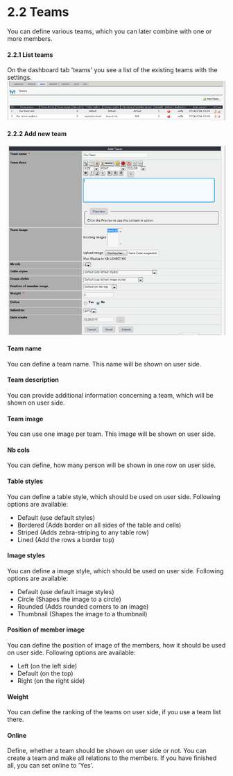 # 2.2 Teams

You can define various teams, which you can later combine with one or more members.

#### 2.2.1 List teams
On the dashboard tab 'teams' you see a list of the existing teams with the settings.
![](../assets/2admin_teams_list.png)

#### 2.2.2 Add new team
![](../assets/2admin_teams_add.png)

#### Team name
You can define a team name. This name will be shown on user side.

#### Team description
You can provide additional information concerning a team, which will be shown on user side.

#### Team image
You can use one image per team. This image will be shown on user side.

#### Nb cols
You can define, how many person will be shown in one row on user side.

#### Table styles
You can define a table style, which should be used on user side.
Following options are available:
* Default (use default styles)
* Bordered (Adds border on all sides of the table and cells)
* Striped (Adds zebra-striping to any table row)
* Lined (Add the rows a border top)

#### Image styles
You can define a image style, which should be used on user side.
Following options are available:
* Default (use default image styles)
* Circle (Shapes the image to a circle)
* Rounded (Adds rounded corners to an image)
* Thumbnail (Shapes the image to a thumbnail)

#### Position of member image
You can define the position of image of the members, how it should be used on user side.
Following options are available:
* Left (on the left side)
* Default (on the top)
* Right (on the right side)

#### Weight
You can define the ranking of the teams on user side, if you use a team list there.

#### Online
Define, whether a team should be shown on user side or not.
You can create a team and make all relations to the members. If you have finished all, you can set online to 'Yes'.
